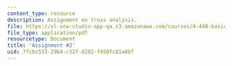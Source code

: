 ```yaml
---
content_type: resource
description: Assignment on truss analysis.
file: https://ol-ocw-studio-app-qa.s3.amazonaws.com/courses/4-440-basic-structural-design-spring-2009/7fcbc53329b4c32fd282f450fc81a0bf_MIT4_440s09_assn02.pdf
file_type: application/pdf
resourcetype: Document
title: 'Assignment #2'
uid: 7fcbc533-29b4-c32f-d282-f450fc81a0bf
---
```

